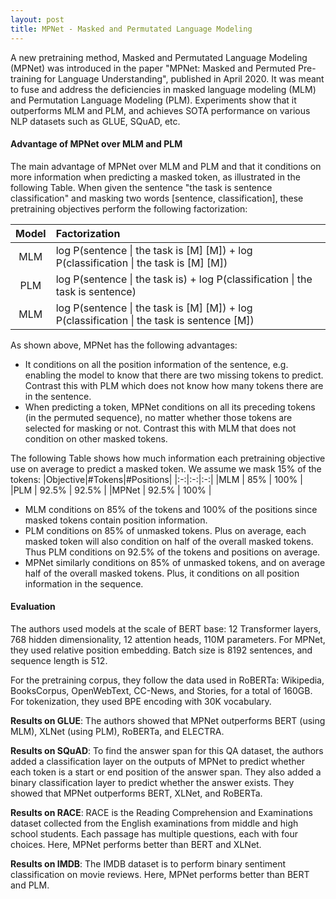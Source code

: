 ```yaml
---
layout: post
title: MPNet - Masked and Permutated Language Modeling
---
```


A new pretraining method, Masked and Permutated Language Modeling (MPNet) was introduced in the paper "MPNet: Masked and Permuted Pre-training for Language Understanding", published in April 2020. It was meant to fuse and address the deficiencies in masked language modeling (MLM) and Permutation Language Modeling (PLM). Experiments show that it outperforms MLM and PLM, and achieves SOTA performance on various NLP datasets such as GLUE, SQuAD, etc.

#### Advantage of MPNet over MLM and PLM

The main advantage of MPNet over MLM and PLM and that it conditions on more information when predicting a masked token, as illustrated in the following Table. When given the sentence "the task is sentence classification" and masking two words [sentence, classification], these pretraining objectives perform the following factorization:

|Model|Factorization|
|:-:|:-|
|MLM|log P(sentence \| the task is [M] [M]) + log P(classification \| the task is [M] [M])|
|PLM|log P(sentence \| the task is) + log P(classification \| the task is sentence)|
|MLM|log P(sentence \| the task is [M] [M]) + log P(classification \| the task is sentence [M])|

As shown above, MPNet has the following advantages:
* It conditions on all the position information of the sentence, e.g. enabling the model to know that there are two missing tokens to predict. Contrast this with PLM which does not know how many tokens there are in the sentence.
* When predicting a token, MPNet conditions on all its preceding tokens (in the permuted sequence), no matter whether those tokens are selected for masking or not. Contrast this with MLM that does not condition on other masked tokens.

The following Table shows how much information each pretraining objective use on average to predict a masked token. We assume we mask 15% of the tokens:
|Objective|#Tokens|#Positions|
|:-:|:-:|:-:|
|MLM | 85% | 100% |
|PLM | 92.5% | 92.5% |
|MPNet | 92.5% | 100% |

* MLM conditions on 85% of the tokens and 100% of the positions since masked tokens contain position information.
* PLM conditions on 85% of unmasked tokens. Plus on average, each masked token will also condition on half of the overall masked tokens. Thus PLM conditions on 92.5% of the tokens and positions on average.
* MPNet similarly conditions on 85% of unmasked tokens, and on average half of the overall masked tokens. Plus, it conditions on all position information in the sequence.

#### Evaluation
The authors used models at the scale of BERT base: 12 Transformer layers, 768 hidden dimensionality, 12 attention heads, 110M parameters. For MPNet, they used relative position embedding. Batch size is 8192 sentences, and sequence length is 512.

For the pretraining corpus, they follow the data used in RoBERTa: Wikipedia, BooksCorpus, OpenWebText, CC-News, and Stories, for a total of 160GB. For tokenization, they used BPE encoding with 30K vocabulary. 

**Results on GLUE**: The authors showed that MPNet outperforms BERT (using MLM), XLNet (using PLM), RoBERTa, and ELECTRA.

**Results on SQuAD**: To find the answer span for this QA dataset, the authors added a classification layer on the outputs of MPNet to predict whether each token is a start or end position of the answer span. They also added a binary classification layer to predict whether the answer exists. They showed that MPNet outperforms BERT, XLNet, and RoBERTa.

**Results on RACE**: RACE is the Reading Comprehension and Examinations dataset collected from the English examinations from middle and high school students. Each passage has multiple questions, each with four choices. Here, MPNet performs better than BERT and XLNet. 

**Results on IMDB**: The IMDB dataset is to perform binary sentiment classification on movie reviews. Here, MPNet performs better than BERT and PLM.
